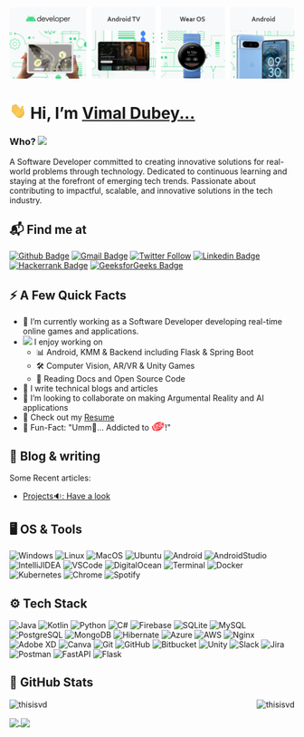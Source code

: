 ![Header](https://github.com/thisisvd/thisisvd/blob/main/Vimal%20Dubey%20-%20GitHub%20Header%20Components.png "Header")

<h1><img width="30px" margin="0px" src="https://raw.githubusercontent.com/ABSphreak/ABSphreak/master/gifs/Hi.gif"> Hi, I’m <a href="https://github.com/thisisvd">Vimal Dubey...</a> </h1>

### Who?  <img src="https://media.giphy.com/media/VgCDAzcKvsR6OM0uWg/giphy.gif" width="50"> 
A Software Developer committed to creating innovative solutions for real-world problems through technology. Dedicated to continuous learning and staying at the forefront of emerging tech trends. Passionate about contributing to impactful, scalable, and innovative solutions in the tech industry.

## 📬 Find me at
[![Github Badge](http://img.shields.io/badge/-Github-black?style=flat&logo=github&link=https://github.com/thisisvd)](https://github.com/thisisvd)
[![Gmail Badge](https://img.shields.io/badge/-Gmail-d14836?style=flat&logo=Gmail&logoColor=white&link=mailto:vimaldubey21122000@gmail.com)](mailto:vimaldubey21122000@gmail.com)
[![Twitter Follow](https://img.shields.io/badge/-thisisvd-FFFFFF?style=flat&logo=X&logoColor=black&link=https://x.com/thisisvd)](https://x.com/thisisvd)
[![Linkedin Badge](https://img.shields.io/badge/-LinkedIn-blue?style=flat&logo=Linkedin&logoColor=white&link=https://linkedin.com/in/vimal-dubey-a788291b0)](https://linkedin.com/in/vimal-dubey-a788291b0)
[![Hackerrank Badge](https://img.shields.io/badge/-Hackerrank-2EC866?style=flat&logo=HackerRank&logoColor=white&link=https://www.hackerrank.com/profile/thisisvd21)](https://www.hackerrank.com/profile/thisisvd21)
[![GeeksforGeeks Badge](https://img.shields.io/badge/-GeeksforGeeks-0F9D58?style=flat&logo=GeeksforGeeks&logoColor=white&link=https://www.geeksforgeeks.org/user/thisisvd21/)](https://www.geeksforgeeks.org/user/thisisvd21/)

## ⚡️ A Few Quick Facts

- 🔭 I’m currently working as a Software Developer developing real-time online games and applications.
- <img src="https://media.giphy.com/media/WUlplcMpOCEmTGBtBW/giphy.gif" width="30">  I enjoy working on
  - 📊 Android, KMM & Backend including Flask & Spring Boot
  - 🛠 Computer Vision, AR/VR & Unity Games
  - 🤖 Reading Docs and Open Source Code
- 📝 I write technical blogs and articles
- 👯 I’m looking to collaborate on making Argumental Reality and AI applications
- 📙 Check out my [Resume](https://drive.google.com/file/d/1BXzxjr98EMizZw6fV0IRyMUsUo8jRpcF/view?usp=drive_link)
- 🎉 Fun-Fact: "Umm🤔... Addicted to <img width="24px" src="https://github.com/thisisvd/thisisvd/blob/main/uno_icon8.png">!"

## 📕 Blog & writing

Some Recent articles:
- [Projects🔉: Have a look](https://drive.google.com/drive/folders/1x1rhYqQm9hwNn_SpAY9d8JvAdqycjgxF?usp=share_link)

## 🖥️ OS & Tools
![Windows](https://img.shields.io/badge/OS-Windows-informational?style=flat&logo=Window&logoColor=white&color=269077)
![Linux](https://img.shields.io/badge/OS-Linux-informational?style=flat&logo=linux&logoColor=white&color=269077)
![MacOS](https://img.shields.io/badge/OS-MacOS-informational?style=flat&logo=macOS&logoColor=white&color=269077)
![Ubuntu](https://img.shields.io/badge/OS-Ubuntu-informational?style=flat&logo=ubuntu&logoColor=white&color=269077)
![Android](https://img.shields.io/badge/OS-Android-informational?style=flat&logo=android&logoColor=white&color=269077)
![AndroidStudio](https://img.shields.io/badge/Editor-Android_Studio-informational?style=flat&logo=androidstudio&logoColor=white&color=269077)
![IntelliJIDEA](https://img.shields.io/badge/Editor-IntelliJ_IDEA-informational?style=flat&logo=intellij-idea&logoColor=white&color=269077)
![VSCode](https://img.shields.io/badge/Editor-vscode-informational?style=flat&logo=code&logoColor=white&color=269077)
![DigitalOcean](https://img.shields.io/badge/Cloud-DigitalOcean-informational?style=flat&logo=digitalocean&logoColor=white&color=269077)
![Terminal](https://img.shields.io/badge/CMD-Terminal-informational?style=flat&logo=gnometerminal&logoColor=white&color=269077)
![Docker](https://img.shields.io/badge/Tools-Docker-informational?style=flat&logo=docker&logoColor=white&color=269077)
![Kubernetes](https://img.shields.io/badge/Tools-Kubernetes-informational?style=flat&logo=kubernetes&logoColor=white&color=269077)
![Chrome](https://img.shields.io/badge/OS-Chrome-informational?style=flat&logo=googlechrome&logoColor=white&color=269077)
![Spotify](https://img.shields.io/badge/Music-Spotify-informational?style=flat&logo=spotify&logoColor=white&color=269077)

## ⚙️ Tech Stack
![Java](https://img.shields.io/badge/Java-%23ED8B00.svg?style=flat&logo=openjdk&logoColor=white)
![Kotlin](https://img.shields.io/badge/Kotlin-%237F52FF.svg?style=flat&logo=kotlin&logoColor=white)
![Python](https://img.shields.io/badge/Python-3670A0?style=flat&logo=python&logoColor=ffdd54)
![C#](https://img.shields.io/badge/C%23-%23239120.svg?style=flat&logo=csharp&logoColor=white)
![Firebase](https://img.shields.io/badge/Firebase-FF9E00?style=flat&logo=firebase&logoColor=white)
![SQLite](https://img.shields.io/badge/sqlite-%2307405e.svg?style=flat&logo=sqlite&logoColor=white)
![MySQL](https://img.shields.io/badge/mysql-4479A1.svg?style=flat&logo=mysql&logoColor=white)
![PostgreSQL](https://img.shields.io/badge/PostgreSQL-informational?style=flat&logo=postgresql&logoColor=white&color=30648B)
![MongoDB](https://img.shields.io/badge/MongoDB-%234ea94b.svg?style=flat&logo=mongodb&logoColor=white)
![Hibernate](https://img.shields.io/badge/Hibernate-59666C?style=flat&logo=Hibernate&logoColor=white)
![Azure](https://img.shields.io/badge/azure-%230072C6.svg?style=flat&logo=icloud&logoColor=white)
![AWS](https://img.shields.io/badge/AWS-232F3E??style=flat&logo=amazonwebservices&logoColor=white)
![Nginx](https://img.shields.io/badge/nginx-%23009639.svg?style=flat&logo=nginx&logoColor=white)
![Adobe XD](https://img.shields.io/badge/Adobe%20XD-470137?style=flat&logo=Adobe%20XD&logoColor=white) 
![Canva](https://img.shields.io/badge/Canva-047C8A?style=flat&logo=Canva&logoColor=white)
![Git](https://img.shields.io/badge/git-%23F05033.svg?style=flat&logo=git&logoColor=white) 
![GitHub](https://img.shields.io/badge/github-%23121011.svg?style=flat&logo=github&logoColor=white)
![Bitbucket](https://img.shields.io/badge/bitbucket-%230047B3.svg?style=flat&logo=bitbucket&logoColor=white)
![Unity](https://img.shields.io/badge/unity-%23000000.svg?style=flat&logo=unity&logoColor=white)
![Slack](https://img.shields.io/badge/Slack-%2348224B.svg?style=flat&logo=slack&logoColor=white)
![Jira](https://img.shields.io/badge/jira-%230A0FFF.svg?style=flat&logo=jira&logoColor=white)
![Postman](https://img.shields.io/badge/Postman-FF6C37?style=flat&logo=postman&logoColor=white)
![FastAPI](https://img.shields.io/badge/FastAPI-005571?style=flat&logo=fastapi)
![Flask](https://img.shields.io/badge/flask-%23000.svg?style=flat&logo=flask&logoColor=white)

## 🚀 GitHub Stats
<p style="display: flex; justify-content: space-between;">
  <img align="left" src="https://github-readme-stats.vercel.app/api/top-langs?username=thisisvd&show_icons=true&locale=en&theme=gotham&hide_border=true&layout=compact&bg_color=00000000" alt="thisisvd" />
  <img src="https://github-readme-stats.vercel.app/api?username=thisisvd&show_icons=true&locale=en&count_private=true&theme=gotham&hide_border=true&hide=issues,contribs&bg_color=00000000" alt="thisisvd" />
</p>

<a href="https://github.com/thisisvd/FitMe-App" target="_blank">
  <img align="center" src="https://github-readme-stats.vercel.app/api/pin/?username=thisisvd&hide_border=true&repo=FitMe-App&theme=dracula" />
</a>
<a href="https://github.com/thisisvd/Eduvae-Public-Repository" target="_blank">
 <img align="center" src="https://github-readme-stats.vercel.app/api/pin/?username=thisisvd&hide_border=true&repo=Eduvae-Public-Repository&theme=dracula" />
</a>
